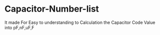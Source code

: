 # Capacitor-Number-list
It made For Easy to understanding to Calculation the Capacitor Code Value into pF,nF,uF,F 
